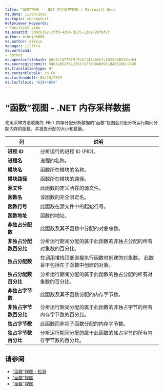 ```yaml
---
title: “函数”视图 - .NET 内存采样数据 | Microsoft Docs
ms.date: 11/04/2016
ms.topic: conceptual
helpviewer_keywords:
- Functions view
ms.assetid: 5d9c6302-2ffd-430e-9535-13ce795f9f7c
author: mikejo5000
ms.author: mikejo
manager: jillfra
ms.workload:
- dotnet
ms.openlocfilehash: b0e8c14779f9f7b3f14fab2dfc1022db0319aeb4
ms.sourcegitcommit: 94b3a052fb1229c7e7f8804b09c1d403385c7630
ms.translationtype: HT
ms.contentlocale: zh-CN
ms.lasthandoff: 04/23/2019
ms.locfileid: "62974054"
---
```

# <a name="functions-view---net-memory-sampling-data"></a>“函数”视图 - .NET 内存采样数据
使用采样方法收集的 .NET 内存分配分析数据的“函数”视图会列出分析运行期间分配内存的函数，并报告分配的大小和数量。

|列|说明|
|------------|-----------------|
|**进程 ID**|分析运行的进程 ID (PID)。|
|**进程名**|进程的名称。|
|**模块名**|函数所在模块的名称。|
|**模块路径**|函数所在模块的路径。|
|**源文件**|此函数的定义所在的源文件。|
|**函数名**|该函数的完全限定名。|
|**函数行号**|此函数在源文件中的起始行号。|
|**函数地址**|函数的地址。|
|**非独占分配数**|此函数及其子函数中分配的对象总数。|
|**非独占分配数百分比**|分析运行期间分配的属于此函数的非独占分配的所有对象数的百分比。|
|**独占分配数**|在调用堆栈顶部直接执行函数时创建的对象数。 此数目不包括在子函数中创建的对象。|
|**独占分配数百分比**|分析运行期间分配的属于此函数的独占分配的所有对象数的百分比。|
|**非独占字节数**|此函数及其子函数分配的内存字节数。|
|**非独占字节数百分比**|分析运行期间分配的属于此函数的非独占字节的所有内存字节数的百分比。|
|**独占字节数**|此函数而非其子函数分配的内存字节数。|
|**独占字节数百分比**|分析运行期间分配的属于此函数的独占字节的所有内存字节数的百分比。|

## <a name="see-also"></a>请参阅
- [“函数”视图 - 检测](../profiling/functions-view-dotnet-memory-instrumentation-data.md)
- [“函数”视图](../profiling/functions-view-sampling-data.md)
- [“函数”视图](../profiling/functions-view-instrumentation-data.md)